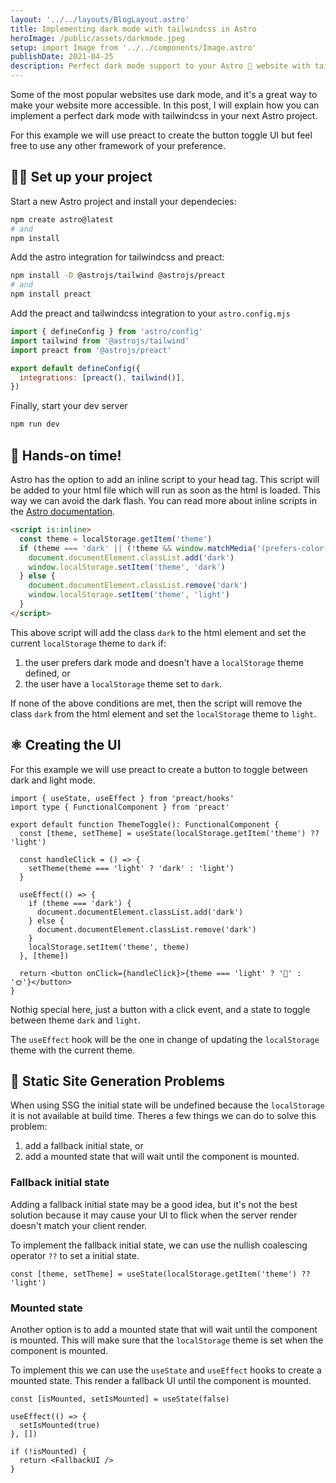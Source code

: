 ```yaml
---
layout: '../../layouts/BlogLayout.astro'
title: Implementing dark mode with tailwindcss in Astro
heroImage: /public/assets/darkmode.jpeg
setup: import Image from '../../components/Image.astro'
publishDate: 2021-04-25
description: Perfect dark mode support to your Astro 🚀 website with tailwindcss
---
```


Some of the most popular websites use dark mode, and it's a great way to make your website more accessible. In this post, I will explain how you can implement a perfect dark mode with tailwindcss in your next Astro project.

For this example we will use preact to create the button toggle UI but feel free to use any other framework of your preference.

## 🧑‍💻 Set up your project

Start a new Astro project and install your dependecies:

```bash
npm create astro@latest
# and
npm install
```

Add the astro integration for tailwindcss and preact:

```bash
npm install -D @astrojs/tailwind @astrojs/preact
# and
npm install preact
```

Add the preact and tailwindcss integration to your `astro.config.mjs`

```js
import { defineConfig } from 'astro/config'
import tailwind from '@astrojs/tailwind'
import preact from '@astrojs/preact'

export default defineConfig({
  integrations: [preact(), tailwind()],
})
```

Finally, start your dev server

```bash
npm run dev
```

## 🚀 Hands-on time!

Astro has the option to add an inline script to your head tag. This script will be added to your html file which will run as soon as the html is loaded. This way we can avoid the dark flash. You can read more about inline scripts in the [Astro documentation](https://docs.astro.build/en/reference/directives-reference/#isinline).

```html
<script is:inline>
  const theme = localStorage.getItem('theme')
  if (theme === 'dark' || (!theme && window.matchMedia('(prefers-color-scheme: dark)').matches)) {
    document.documentElement.classList.add('dark')
    window.localStorage.setItem('theme', 'dark')
  } else {
    document.documentElement.classList.remove('dark')
    window.localStorage.setItem('theme', 'light')
  }
</script>
```

This above script will add the class `dark` to the html element and set the current `localStorage` theme to `dark` if:

1. the user prefers dark mode and doesn't have a `localStorage` theme defined, or
2. the user have a `localStorage` theme set to `dark`.

If none of the above conditions are met, then the script will remove the class `dark` from the html element and set the `localStorage` theme to `light`.

## ⚛️ Creating the UI

For this example we will use preact to create a button to toggle between dark and light mode.

```tsx
import { useState, useEffect } from 'preact/hooks'
import type { FunctionalComponent } from 'preact'

export default function ThemeToggle(): FunctionalComponent {
  const [theme, setTheme] = useState(localStorage.getItem('theme') ?? 'light')

  const handleClick = () => {
    setTheme(theme === 'light' ? 'dark' : 'light')
  }

  useEffect(() => {
    if (theme === 'dark') {
      document.documentElement.classList.add('dark')
    } else {
      document.documentElement.classList.remove('dark')
    }
    localStorage.setItem('theme', theme)
  }, [theme])

  return <button onClick={handleClick}>{theme === 'light' ? '🌙' : '🌞'}</button>
}
```

Nothig special here, just a button with a click event, and a state to toggle between theme `dark` and `light`.

The `useEffect` hook will be the one in change of updating the `localStorage` theme with the current theme.

## 🚫 Static Site Generation Problems

When using SSG the initial state will be undefined because the `localStorage` it is not available at build time. Theres a few things we can do to solve this problem:

1. add a fallback initial state, or
2. add a mounted state that will wait until the component is mounted.

### Fallback initial state

Adding a fallback initial state may be a good idea, but it's not the best solution because it may cause your UI to flick when the server render doesn't match your client render.

To implement the fallback initial state, we can use the nullish coalescing operator `??` to set a initial state.

```tsx
const [theme, setTheme] = useState(localStorage.getItem('theme') ?? 'light')
```

### Mounted state

Another option is to add a mounted state that will wait until the component is mounted. This will make sure that the `localStorage` theme is set when the component is mounted.

To implement this we can use the `useState` and `useEffect` hooks to create a mounted state. This render a fallback UI until the component is mounted.

```tsx
const [isMounted, setIsMounted] = useState(false)

useEffect(() => {
  setIsMounted(true)
}, [])

if (!isMounted) {
  return <FallbackUI />
}
```
